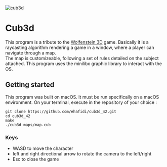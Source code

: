 ![cub3d](https://github.com/ehafidi/42_cub3d/blob/main/cub3d-recording.gif) 

# Cub3d
This program is a tribute to the [Wolfenstein 3D](https://en.wikipedia.org/wiki/Wolfenstein_3D) game.
Basically it is a raycasting algorithm rendering a game in a window, where a player can navigate through a map.    
The map is customizeable, following a set of rules detailed on the subject attached.
This program uses the minilibx graphic library to interact with the OS.
## Getting started
This program was built on macOS. It must be run specifically on a macOS environment.
On your terminal, execute in the repository of your choice :
```
git clone https://github.com/ehafidi/cub3d_42.git 
cd cub3d_42
make 
./cub3d maps/map.cub
```
### Keys
* WASD to move the character
* left and right directional arrow to rotate the camera to the left/right
* Esc to close the game
